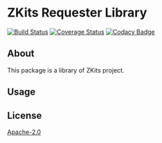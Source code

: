 # ZKits Requester Library #

[![Build Status](https://travis-ci.org/edoger/zkits-requester.svg?branch=master)](https://travis-ci.org/edoger/zkits-requester)
[![Coverage Status](https://coveralls.io/repos/github/edoger/zkits-requester/badge.svg?branch=master)](https://coveralls.io/github/edoger/zkits-requester?branch=master)
[![Codacy Badge](https://app.codacy.com/project/badge/Grade/8da10a218dbe4700bcbb409718538fab)](https://www.codacy.com/gh/edoger/zkits-requester/dashboard?utm_source=github.com&amp;utm_medium=referral&amp;utm_content=edoger/zkits-requester&amp;utm_campaign=Badge_Grade)

## About ##

This package is a library of ZKits project. 

## Usage ##

## License ##

[Apache-2.0](http://www.apache.org/licenses/LICENSE-2.0)
